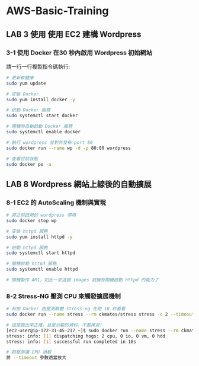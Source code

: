 # AWS-Basic-Training

## LAB 3 使用 使用 EC2 建構 Wordpress
### 3-1 使用 Docker 在30 秒內啟用 Wordpress 初始網站

請一行一行複製指令碼執行:

```bash
# 更新軟體庫
sudo yum update

# 安裝 Docker
sudo yum install docker -y

# 啟動 Docker 服務
sudo systemctl start docker

# 開機時自動啟動 Docker 服務
sudo systemctl enable docker

# 執行 wordpress 並對外發布 port 80
sudo docker run --name wp -d -p 80:80 wordpress

# 查看目前狀態
sudo docker ps -a
```


## LAB 8 Wordpress 網站上線後的自動擴展
### 8-1 EC2 的 AutoScaling 機制與實現

```bash
# 將之前啟用的 wordpress 停用
sudo docker stop wp

# 安裝 httpd 服務
sudo yum install httpd -y

# 啟動 httpd 服務
sudo systemctl start httpd

# 開機啟動 httpd 服務
sudo systemctl enable httpd

# 關機製作 AMI，如此一來這個 images 就擁有開機啟動 httpd 的能力了
```

### 8-2 Stress-NG 壓測 CPU 來觸發擴展機制

```bash
# 利用 Docker 跑壓測軟體 stress-ng 先跑 10 秒看看
sudo docker run --name stress --rm ckmates/stress stress -c 2 --timeout 10s

# 這是跑出來正確，且是示範的資料，不要拷貝!
[ec2-user@ip-172-31-45-217 ~]$ sudo docker run --name stress --rm ckmates/stress stress -c 2 --timeout 10s
stress: info: [1] dispatching hogs: 2 cpu, 0 io, 0 vm, 0 hdd
stress: info: [1] successful run completed in 10s

# 跑壓測讓 CPU 過載
將 --timeout 參數適當放大

```
